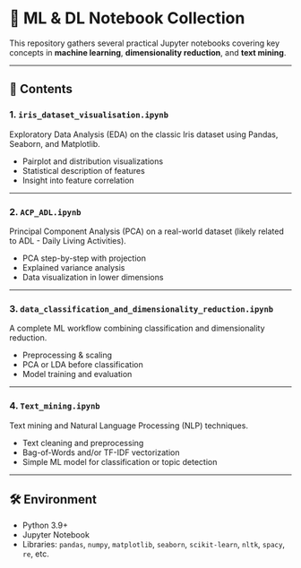 
# 🧠 ML & DL Notebook Collection

This repository gathers several practical Jupyter notebooks covering key concepts in **machine learning**, **dimensionality reduction**, and **text mining**.

---

## 📁 Contents

### 1. `iris_dataset_visualisation.ipynb`
Exploratory Data Analysis (EDA) on the classic Iris dataset using Pandas, Seaborn, and Matplotlib.
- Pairplot and distribution visualizations
- Statistical description of features
- Insight into feature correlation

---

### 2. `ACP_ADL.ipynb`
Principal Component Analysis (PCA) on a real-world dataset (likely related to ADL - Daily Living Activities).
- PCA step-by-step with projection
- Explained variance analysis
- Data visualization in lower dimensions

---

### 3. `data_classification_and_dimensionality_reduction.ipynb`
A complete ML workflow combining classification and dimensionality reduction.
- Preprocessing & scaling
- PCA or LDA before classification
- Model training and evaluation

---

### 4. `Text_mining.ipynb`
Text mining and Natural Language Processing (NLP) techniques.
- Text cleaning and preprocessing
- Bag-of-Words and/or TF-IDF vectorization
- Simple ML model for classification or topic detection

---

## 🛠️ Environment

- Python 3.9+
- Jupyter Notebook
- Libraries: `pandas`, `numpy`, `matplotlib`, `seaborn`, `scikit-learn`, `nltk`, `spacy`, `re`, etc.



